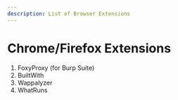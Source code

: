 ```yaml
---
description: List of Browser Extensions
---
```


# Chrome/Firefox Extensions

1. FoxyProxy (for Burp Suite)
2. BuiltWith
3. Wappalyzer
4. WhatRuns
